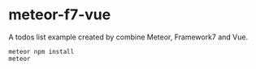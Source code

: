 # meteor-f7-vue

A todos list example created by combine Meteor, Framework7 and Vue. 

```
meteor npm install
meteor
```
